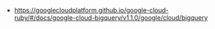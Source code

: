 - https://googlecloudplatform.github.io/google-cloud-ruby/#/docs/google-cloud-bigquery/v1.1.0/google/cloud/bigquery
